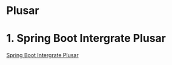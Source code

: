 # Plusar

# 1. Spring Boot Intergrate Plusar
[Spring Boot Intergrate Plusar](../plusar/1-+Spring-Boot-Intergrate-Plusar.md ':include')
